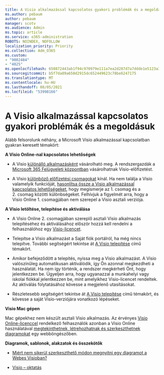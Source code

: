 ```yaml
---
title: A Visio alkalmazással kapcsolatos gyakori problémák és a megoldásuk
ms.author: pebaum
author: pebaum
manager: scotv
ms.audience: Admin
ms.topic: article
ms.service: o365-administration
ROBOTS: NOINDEX, NOFOLLOW
localization_priority: Priority
ms.collection: Adm_O365
ms.custom:
- "9002484"
- "4825"
ms.openlocfilehash: 650872443ab1f94c970979e111a7ea2d287d7a7ddde1e5123a385edb48a0bb32
ms.sourcegitcommit: b5f7da89a650d2915dc652449623c78be6247175
ms.translationtype: MT
ms.contentlocale: hu-HU
ms.lasthandoff: 08/05/2021
ms.locfileid: "53998166"
---
```

# <a name="visio-common-issues-and-resolutions"></a>A Visio alkalmazással kapcsolatos gyakori problémák és a megoldásuk

Alább felsorolunk néhány, a Microsoft Visio alkalmazással kapcsolatban gyakran keresett témakört:

**A Visio Online-nal kapcsolatos lehetőségek**

- A Visio [különálló alkalmazásként](https://products.office.com/visio/flowchart-software) vásárolható meg. A rendszergazdák a [Microsoft 365 Felügyeleti központban](https://docs.microsoft.com/alchemyinsights/purchase-visio-subscription) vásárolhatnak Visio-előfizetést.

- A Visio [különböző előfizetési csomagokat](https://products.office.com/visio/microsoft-visio-plans-and-pricing-compare-visio-options) kínál. Ha nem találja a Visio valamelyik funkcióját, [hasonlítsa össze a Visio alkalmazással kapcsolatos lehetőségeket](https://products.office.com/visio/microsoft-visio-plans-and-pricing-compare-visio-options), hogy megismerje az 1. csomag és a 2. csomag közötti különbségeket.  Felhívjuk a figyelmét arra, hogy a Visio Online 1. csomagjában nem szerepel a Visio asztali verziója.

**A Visio letöltése, telepítése és aktiválása**

- A Visio Online 2. csomagjában szereplő asztali Visio alkalmazás telepítéséhez és aktiválásához először hozzá kell rendelni a felhasználóhoz egy [Visio-licencet](https://docs.microsoft.com/microsoft-365/admin/add-users/add-users).

- Telepítse a Visio alkalmazást a Saját fiók portálról, ha még nincs telepítve. További segítségért tekintse át [A Visio telepítése](https://support.office.com/article/f98f21e3-aa02-4827-9167-ddab5b025710) című témakört.

- Amikor befejeződött a telepítés, nyissa meg a Visio alkalmazást. A Visio valószínűleg automatikusan aktiválódik, így Ön azonnal megkezdheti a használatát. Ha nem így történik, a rendszer megkérheti Önt, hogy jelentkezzen be. Ügyeljen arra, hogy ugyanazzal a munkahelyi vagy iskolai fiókkal jelentkezzen be, mint amelyikhez Visio-licencet rendeltek. Az aktiválás folytatásához kövesse a megjelenő utasításokat.

- Részletesebb segítségért tekintse át [A Visio telepítése](https://support.office.com/article/f98f21e3-aa02-4827-9167-ddab5b025710) című témakört, és kövesse a saját Visio-verziójára vonatkozó lépéseket.

**Visio Mac gépen**

Mac gépekhez nem készült asztali Visio alkalmazás. Az érvényes [Visio Online-licenccel](https://docs.microsoft.com/microsoft-365/admin/add-users/add-users) rendelkező felhasználók azonban a Visio Online használatával [megtekinthetnek, létrehozhatnak és szerkeszthetnek diagramokat](https://support.office.com/article/06f04845-91b8-4e8f-881f-a43c970735fc) egy webböngészőben.

**Diagramok, sablonok, alakzatok és összekötők**

- [Miért nem sikerül szerkeszthető módon megnyitni egy diagramot a Webes Visioban?](https://support.microsoft.com/office/ea4a23d3-21d3-4878-945e-cf1be4140357)

- [Visio – oktatás](https://support.office.com/article/visio-training-e058bcfa-1d90-4653-afc6-e84d54cf94a6)
